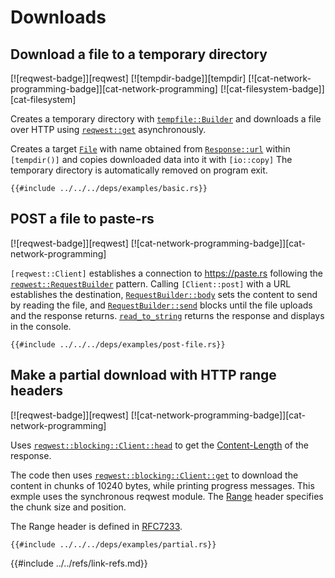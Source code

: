 # Downloads

## Download a file to a temporary directory

[![reqwest-badge]][reqwest] [![tempdir-badge]][tempdir] [![cat-network-programming-badge]][cat-network-programming] [![cat-filesystem-badge]][cat-filesystem]

Creates a temporary directory with [`tempfile::Builder`][tempfile::Builder] and downloads
a file over HTTP using [`reqwest::get`][reqwest::get] asynchronously.

Creates a target [`File`][File] with name obtained from [`Response::url`][Response::url] within
`[tempdir()]` and copies downloaded data into it with `[io::copy]`
The temporary directory is automatically removed on program exit.

```rust,editable,no_run
{{#include ../../../deps/examples/basic.rs}}
```

## POST a file to paste-rs

[![reqwest-badge]][reqwest] [![cat-network-programming-badge]][cat-network-programming]

`[reqwest::Client]` establishes a connection to <https://paste.rs>
following the [`reqwest::RequestBuilder`][reqwest::RequestBuilder] pattern.  Calling `[Client::post]`
with a URL establishes the destination, [`RequestBuilder::body`][RequestBuilder::body] sets the
content to send by reading the file, and [`RequestBuilder::send`][RequestBuilder::send] blocks until
the file uploads and the response returns.  [`read_to_string`][read_to_string] returns the
response and displays in the console.

```rust,editable,no_run
{{#include ../../../deps/examples/post-file.rs}}
```

## Make a partial download with HTTP range headers

[![reqwest-badge]][reqwest] [![cat-network-programming-badge]][cat-network-programming]

Uses [`reqwest::blocking::Client::head`][reqwest::blocking::Client::head] to get the [Content-Length] of the response.

The code then uses [`reqwest::blocking::Client::get`][reqwest::blocking::Client::get] to download the content in
chunks of 10240 bytes, while printing progress messages. This exmple uses the synchronous
reqwest module.  The [Range] header specifies the chunk size and position.

The Range header is defined in [RFC7233][HTTP Range RFC7233].

```rust,editable,no_run
{{#include ../../../deps/examples/partial.rs}}
```

[Client::post]: https://docs.rs/reqwest/*/reqwest/struct.Client.html#method.post
[read_to_string]: https://doc.rust-lang.org/std/io/trait.Read.html#method.read_to_string
[RequestBuilder::body]: https://docs.rs/reqwest/*/reqwest/struct.RequestBuilder.html#method.body
[RequestBuilder::send]: https://docs.rs/reqwest/*/reqwest/struct.RequestBuilder.html#method.send
[reqwest::Client]: https://docs.rs/reqwest/*/reqwest/struct.Client.html
[reqwest::RequestBuilder]: https://docs.rs/reqwest/*/reqwest/struct.RequestBuilder.html
[File]: https://doc.rust-lang.org/std/fs/struct.File.html
[io::copy]: https://doc.rust-lang.org/std/io/fn.copy.html
[reqwest::get]: https://docs.rs/reqwest/*/reqwest/fn.get.html
[Response::url]: https://docs.rs/reqwest/*/reqwest/struct.Response.html#method.url
[tempfile::Builder]: https://docs.rs/tempfile/*/tempfile/struct.Builder.html
[tempdir()]: https://docs.rs/tempfile/3.1.0/tempfile/struct.Builder.html#method.tempdir
[reqwest::blocking::Client::get]: https://docs.rs/reqwest/*/reqwest/blocking/struct.Client.html#method.get
[reqwest::blocking::Client::head]: https://docs.rs/reqwest/*/reqwest/blocking/struct.Client.html#method.head
[Content-Length]: https://developer.mozilla.org/en-US/docs/Web/HTTP/Headers/Content-Length
[Range]: https://developer.mozilla.org/en-US/docs/Web/HTTP/Headers/Range
[HTTP Range RFC7233]: https://tools.ietf.org/html/rfc7233#section-3.1
{{#include ../../refs/link-refs.md}}
